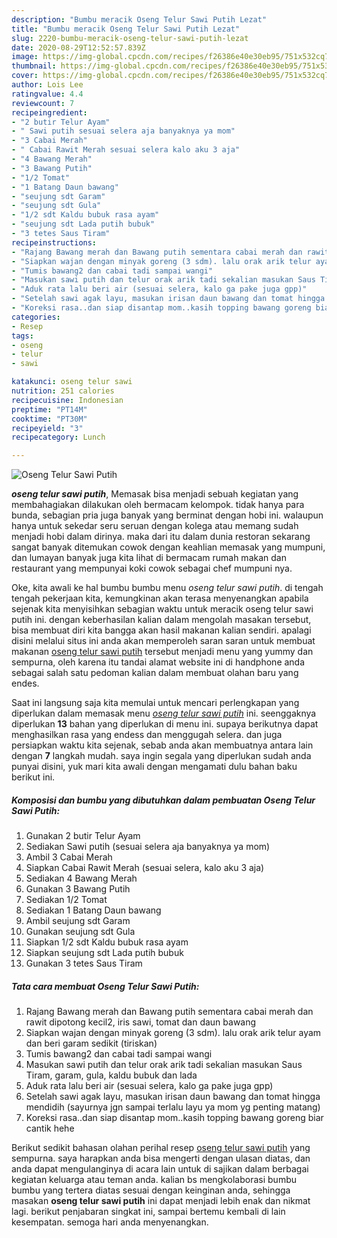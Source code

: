 ```yaml
---
description: "Bumbu meracik Oseng Telur Sawi Putih Lezat"
title: "Bumbu meracik Oseng Telur Sawi Putih Lezat"
slug: 2220-bumbu-meracik-oseng-telur-sawi-putih-lezat
date: 2020-08-29T12:52:57.839Z
image: https://img-global.cpcdn.com/recipes/f26386e40e30eb95/751x532cq70/oseng-telur-sawi-putih-foto-resep-utama.jpg
thumbnail: https://img-global.cpcdn.com/recipes/f26386e40e30eb95/751x532cq70/oseng-telur-sawi-putih-foto-resep-utama.jpg
cover: https://img-global.cpcdn.com/recipes/f26386e40e30eb95/751x532cq70/oseng-telur-sawi-putih-foto-resep-utama.jpg
author: Lois Lee
ratingvalue: 4.4
reviewcount: 7
recipeingredient:
- "2 butir Telur Ayam"
- " Sawi putih sesuai selera aja banyaknya ya mom"
- "3 Cabai Merah"
- " Cabai Rawit Merah sesuai selera kalo aku 3 aja"
- "4 Bawang Merah"
- "3 Bawang Putih"
- "1/2 Tomat"
- "1 Batang Daun bawang"
- "seujung sdt Garam"
- "seujung sdt Gula"
- "1/2 sdt Kaldu bubuk rasa ayam"
- "seujung sdt Lada putih bubuk"
- "3 tetes Saus Tiram"
recipeinstructions:
- "Rajang Bawang merah dan Bawang putih sementara cabai merah dan rawit dipotong kecil2, iris sawi, tomat dan daun bawang"
- "Siapkan wajan dengan minyak goreng (3 sdm). lalu orak arik telur ayam dan beri garam sedikit (tiriskan)"
- "Tumis bawang2 dan cabai tadi sampai wangi"
- "Masukan sawi putih dan telur orak arik tadi sekalian masukan Saus Tiram, garam, gula, kaldu bubuk dan lada"
- "Aduk rata lalu beri air (sesuai selera, kalo ga pake juga gpp)"
- "Setelah sawi agak layu, masukan irisan daun bawang dan tomat hingga mendidih (sayurnya jgn sampai terlalu layu ya mom yg penting matang)"
- "Koreksi rasa..dan siap disantap mom..kasih topping bawang goreng biar cantik hehe"
categories:
- Resep
tags:
- oseng
- telur
- sawi

katakunci: oseng telur sawi 
nutrition: 251 calories
recipecuisine: Indonesian
preptime: "PT14M"
cooktime: "PT30M"
recipeyield: "3"
recipecategory: Lunch

---
```



![Oseng Telur Sawi Putih](https://img-global.cpcdn.com/recipes/f26386e40e30eb95/751x532cq70/oseng-telur-sawi-putih-foto-resep-utama.jpg)

<b><i>oseng telur sawi putih</i></b>, Memasak bisa menjadi sebuah kegiatan yang membahagiakan dilakukan oleh bermacam kelompok. tidak hanya para bunda, sebagian pria juga banyak yang berminat dengan hobi ini. walaupun hanya untuk sekedar seru seruan dengan kolega atau memang sudah menjadi hobi dalam dirinya. maka dari itu dalam dunia restoran sekarang sangat banyak ditemukan cowok dengan keahlian memasak yang mumpuni, dan lumayan banyak juga kita lihat di bermacam rumah makan dan restaurant yang mempunyai koki cowok sebagai chef mumpuni nya.



Oke, kita awali ke hal bumbu bumbu menu <i>oseng telur sawi putih</i>. di tengah tengah pekerjaan kita, kemungkinan akan terasa menyenangkan apabila sejenak kita menyisihkan sebagian waktu untuk meracik oseng telur sawi putih ini. dengan keberhasilan kalian dalam mengolah masakan tersebut, bisa membuat diri kita bangga akan hasil makanan kalian sendiri. apalagi disini melalui situs ini anda akan memperoleh saran saran untuk membuat makanan <u>oseng telur sawi putih</u> tersebut menjadi menu yang yummy dan sempurna, oleh karena itu tandai alamat website ini di handphone anda sebagai salah satu pedoman kalian dalam membuat olahan baru yang endes.


Saat ini langsung saja kita memulai untuk mencari perlengkapan yang diperlukan dalam memasak menu <u><i>oseng telur sawi putih</i></u> ini. seenggaknya diperlukan <b>13</b> bahan yang diperlukan di menu ini. supaya berikutnya dapat menghasilkan rasa yang endess dan menggugah selera. dan juga persiapkan waktu kita sejenak, sebab anda akan membuatnya antara lain dengan <b>7</b> langkah mudah. saya ingin segala yang diperlukan sudah anda punyai disini, yuk mari kita awali dengan mengamati dulu bahan baku berikut ini.

<!--inarticleads1-->

##### Komposisi dan bumbu yang dibutuhkan dalam pembuatan Oseng Telur Sawi Putih:

1. Gunakan 2 butir Telur Ayam
1. Sediakan  Sawi putih (sesuai selera aja banyaknya ya mom)
1. Ambil 3 Cabai Merah
1. Siapkan  Cabai Rawit Merah (sesuai selera, kalo aku 3 aja)
1. Sediakan 4 Bawang Merah
1. Gunakan 3 Bawang Putih
1. Sediakan 1/2 Tomat
1. Sediakan 1 Batang Daun bawang
1. Ambil seujung sdt Garam
1. Gunakan seujung sdt Gula
1. Siapkan 1/2 sdt Kaldu bubuk rasa ayam
1. Siapkan seujung sdt Lada putih bubuk
1. Gunakan 3 tetes Saus Tiram




<!--inarticleads2-->

##### Tata cara membuat Oseng Telur Sawi Putih:

1. Rajang Bawang merah dan Bawang putih sementara cabai merah dan rawit dipotong kecil2, iris sawi, tomat dan daun bawang
1. Siapkan wajan dengan minyak goreng (3 sdm). lalu orak arik telur ayam dan beri garam sedikit (tiriskan)
1. Tumis bawang2 dan cabai tadi sampai wangi
1. Masukan sawi putih dan telur orak arik tadi sekalian masukan Saus Tiram, garam, gula, kaldu bubuk dan lada
1. Aduk rata lalu beri air (sesuai selera, kalo ga pake juga gpp)
1. Setelah sawi agak layu, masukan irisan daun bawang dan tomat hingga mendidih (sayurnya jgn sampai terlalu layu ya mom yg penting matang)
1. Koreksi rasa..dan siap disantap mom..kasih topping bawang goreng biar cantik hehe




Berikut sedikit bahasan olahan perihal resep <u>oseng telur sawi putih</u> yang sempurna. saya harapkan anda bisa mengerti dengan ulasan diatas, dan anda dapat mengulanginya di acara lain untuk di sajikan dalam berbagai kegiatan keluarga atau teman anda. kalian bs mengkolaborasi bumbu bumbu yang tertera diatas sesuai dengan keinginan anda, sehingga masakan <b>oseng telur sawi putih</b> ini dapat menjadi lebih enak dan nikmat lagi. berikut penjabaran singkat ini, sampai bertemu kembali di lain kesempatan. semoga hari anda menyenangkan.
